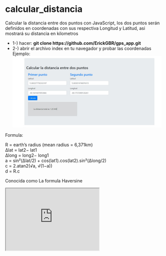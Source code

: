 # calcular_distancia
Calcular la distancia entre dos puntos con JavaScript, los dos puntos serán definidos en coordenadas con sus respectiva Longitud y Latitud, asi mostrará su distancia en kilometros

<ul>
<li>
  1-) hacer: <b> git clone https://github.com/ErickGBR/gps_app.git</b>
</li>
<li>
  2-) abrir el archivo index en tu navegador y probar las coordenadas
</li>
  Ejemplo:
  <img src="https://github.com/ErickGBR/calcular_distancia/blob/master/example.jpg">
</ul>

Formula:<br>

R = earth’s radius (mean radius = 6,371km)<br>
Δlat = lat2− lat1<br>
Δlong = long2− long1<br>
a = sin²(Δlat/2) + cos(lat1).cos(lat2).sin²(Δlong/2)<br>
c = 2.atan2(√a, √(1−a))<br>
d = R.c<br>

Conocida como La formula Haversine

<iframe
     width="300"
    height="200"
src="https://erickgbr.github.io/calcular_distancia/">


